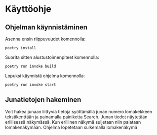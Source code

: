 # Käyttöohje

## Ohjelman käynnistäminen

Asenna ensin riippuvuudet komennolla:

```bash
poetry install
```

Suorita sitten alustustoimenpiteet komennolla:

```bash
poetry run invoke build
```

Lopuksi käynnistä ohjelma komennolla:

```
poetry run invoke start
```

## Junatietojen hakeminen

Voit hakea junaan liittyviä tietoja syöttämällä junan numero lomakekkeen tekstikenttään ja painamalla painiketta Search. 
Junan tiedot näytetään erillisessä näkymässä. Kun erillinen näkymä suljetaan niin palataan lomakenäkymään. Ohjelma lopetetaan sulkemalla lomakenäkymä
